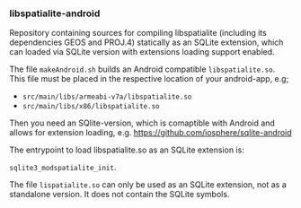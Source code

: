 ### libspatialite-android

Repository containing sources for compiling libspatialite (including its
dependencies GEOS and PROJ.4) statically as an SQLite extension, which
can loaded via SQLite version with extensions loading support enabled.

The file `makeAndroid.sh` builds an Android compatible `libspatialite.so`.
This file must be placed in the respective location of your android-app, e.g;

- `src/main/libs/armeabi-v7a/libspatialite.so`
- `src/main/libs/x86/libspatialite.so`

Then you need an SQlite-version, which is comaptible with Android and allows
for extension loading, e.g. https://github.com/iosphere/sqlite-android

The entrypoint to load libspatialite.so as an SQLite extension is:

`sqlite3_modspatialite_init`.

The file `lispatialite.so` can only be used as an SQLite extension, not as a
standalone version. It does not contain the SQLite symbols.

